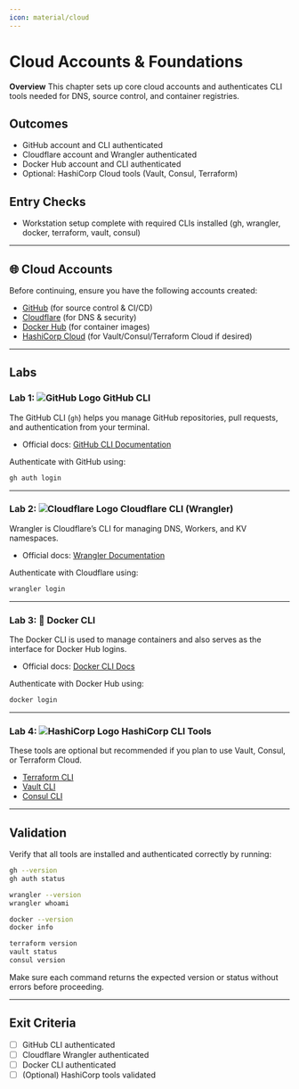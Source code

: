 ```yaml
---
icon: material/cloud
---
```

# Cloud Accounts & Foundations

**Overview**
This chapter sets up core cloud accounts and authenticates CLI tools needed for DNS, source control, and container registries.

## Outcomes
- GitHub account and CLI authenticated
- Cloudflare account and Wrangler authenticated
- Docker Hub account and CLI authenticated
- Optional: HashiCorp Cloud tools (Vault, Consul, Terraform)

## Entry Checks
- Workstation setup complete with required CLIs installed (gh, wrangler, docker, terraform, vault, consul)

---

## 🌐 Cloud Accounts

Before continuing, ensure you have the following accounts created:

- [GitHub](https://github.com) (for source control & CI/CD)
- [Cloudflare](https://www.cloudflare.com) (for DNS & security)
- [Docker Hub](https://hub.docker.com) (for container images)
- [HashiCorp Cloud](https://cloud.hashicorp.com) (for Vault/Consul/Terraform Cloud if desired)

---

## Labs

### Lab 1: ![GitHub Logo](https://img.icons8.com/ios-glyphs/20/github.png) GitHub CLI

The GitHub CLI (`gh`) helps you manage GitHub repositories, pull requests, and authentication from your terminal.
- Official docs: [GitHub CLI Documentation](https://cli.github.com/)

Authenticate with GitHub using:

```bash
gh auth login
```

---

### Lab 2: ![Cloudflare Logo](https://img.icons8.com/ios/20/cloud.png) Cloudflare CLI (Wrangler)

Wrangler is Cloudflare’s CLI for managing DNS, Workers, and KV namespaces.
- Official docs: [Wrangler Documentation](https://developers.cloudflare.com/workers/wrangler/)

Authenticate with Cloudflare using:

```bash
wrangler login
```

---

### Lab 3: 🐳 Docker CLI

The Docker CLI is used to manage containers and also serves as the interface for Docker Hub logins.
- Official docs: [Docker CLI Docs](https://docs.docker.com/engine/reference/commandline/cli/)

Authenticate with Docker Hub using:

```bash
docker login
```

---

### Lab 4: ![HashiCorp Logo](https://img.icons8.com/ios/20/hashicorp.png) HashiCorp CLI Tools

These tools are optional but recommended if you plan to use Vault, Consul, or Terraform Cloud.
- [Terraform CLI](https://developer.hashicorp.com/terraform/cli)
- [Vault CLI](https://developer.hashicorp.com/vault/docs/commands)
- [Consul CLI](https://developer.hashicorp.com/consul/docs/commands)

---

## Validation

Verify that all tools are installed and authenticated correctly by running:

```bash
gh --version
gh auth status

wrangler --version
wrangler whoami

docker --version
docker info

terraform version
vault status
consul version
```

Make sure each command returns the expected version or status without errors before proceeding.

---

## Exit Criteria

- [ ] GitHub CLI authenticated
- [ ] Cloudflare Wrangler authenticated
- [ ] Docker CLI authenticated
- [ ] (Optional) HashiCorp tools validated
